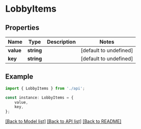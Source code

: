 # LobbyItems


## Properties

Name | Type | Description | Notes
------------ | ------------- | ------------- | -------------
**value** | **string** |  | [default to undefined]
**key** | **string** |  | [default to undefined]

## Example

```typescript
import { LobbyItems } from './api';

const instance: LobbyItems = {
    value,
    key,
};
```

[[Back to Model list]](../README.md#documentation-for-models) [[Back to API list]](../README.md#documentation-for-api-endpoints) [[Back to README]](../README.md)
